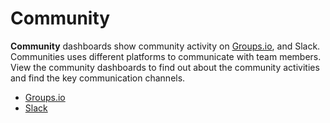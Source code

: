 # Community

**Community** dashboards show community activity on [Groups.io](http://Groups.io), and Slack. Communities uses different platforms to communicate with team members. View the community dashboards to find out about the community activities and find the key communication channels. 

* [Groups.io](groups.io.md)
* [Slack](slack.md)

